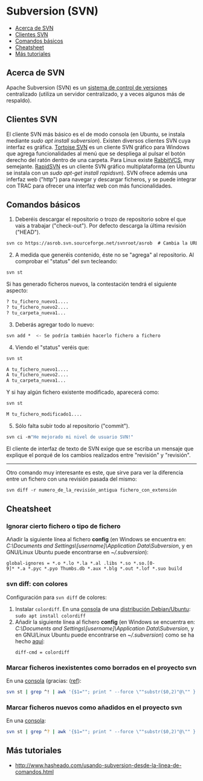 # Subversion (SVN)

- [Acerca de SVN](#acerca-de-svn)
- [Clientes SVN](#clientes-svn)
- [Comandos básicos](#comandos-básicos)
- [Cheatsheet](#cheatsheet)
- [Más tutoriales](#más-tutoriales)

## Acerca de SVN
Apache Subversion (SVN) es un [sistema de control de versiones](README.md) centralizado (utiliza un servidor centralizado, y a veces algunos más de respaldo).

## Clientes SVN
El cliente SVN más básico es el de modo consola (en Ubuntu, se instala mediante *sudo apt install subversion*). Existen diversos clientes SVN cuya interfaz es gráfica. [Tortoise SVN](http://tortoisesvn.net/downloads) es un cliente SVN gráfico para Windows que agrega funcionalidades al menú que se despliega al pulsar el botón derecho del ratón dentro de una carpeta. Para Linux existe [RabbitVCS](http://www.rabbitvcs.org), muy semejante. [RapidSVN](http://rapidsvn.tigris.org) es un cliente SVN gráfico multiplataforma (en Ubuntu se instala con un *sudo apt-get install rapidsvn*). SVN ofrece además una inferfaz web ("http") para navegar y descargar ficheros, y se puede integrar con TRAC para ofrecer una interfaz web con más funcionalidades.

## Comandos básicos
1. Deberéis descargar el repositorio o trozo de repositorio sobre el que vais a trabajar ("check-out"). Por defecto descarga la última revisión ("HEAD").
```bash
svn co https://asrob.svn.sourceforge.net/svnroot/asrob  # Cambia la URL (http...) por la del repositorio en cuestión. Posiblemente necesites escribir tu contraseña de usuario del repositorio
```

2. A medida que generéis contenido, éste no se "agrega" al repositorio. Al comprobar el "status" del svn tecleando:
```bash
svn st
```

Si has generado ficheros nuevos, la contestación tendrá el siguiente aspecto:
```bash
? tu_fichero_nuevo1....
? tu_fichero_nuevo2....
? tu_carpeta_nueva1...
```

3. Deberás agregar todo lo nuevo:
```bash
svn add *  <- Se podría también hacerlo fichero a fichero
```

4. Viendo el "status" veréis que:
```bash
svn st

A tu_fichero_nuevo1....
A tu_fichero_nuevo2....
A tu_carpeta_nueva1...
```

Y si hay algún fichero existente modificado, aparecerá como:
```bash
svn st

M tu_fichero_modificado1....
```

5. Sólo falta subir todo al repositorio ("commit").
```bash
svn ci -m"He mejorado mi nivel de usuario SVN!"
```

El cliente de interfaz de texto de SVN exige que se escriba un mensaje que explique el porqué de los cambios realizados entre "revisión" y "revisión".

-----

Otro comando muy interesante es este, que sirve para ver la diferencia entre un fichero con una revisión pasada del mismo:

```bash
svn diff -r numero_de_la_revisión_antigua fichero_con_extensión
```

## Cheatsheet

### Ignorar cierto fichero o tipo de fichero
Añadir la siguiente línea al fichero **config** (en Windows se encuentra en: *C:\\Documents and Settings\\\[username\]\\Application Data\\Subversion*, y en GNU/Linux Ubuntu puede encontrarse en *~/.subversion*):
```
global-ignores = *.o *.lo *.la *.al .libs *.so *.so.[0-9]* *.a *.pyc *.pyo Thumbs.db *.aux *.blg *.out *.lof *.suo build
```

### svn diff: con colores
Configuración para `svn diff` de colores:
1. Instalar `colordiff`. En una [consola](../linux/bash.md) de una [distribución Debian/Ubuntu](../linux/introduction.md#qué-es-una-distribución): `sudo apt install colordiff`
2. Añadir la siguiente línea al fichero **config** (en Windows se encuentra en: *C:\\Documents and Settings\\\[username\]\\Application Data\\Subversion*, y en GNU/Linux Ubuntu puede encontrarse en *~/.subversion*) como se ha hecho [aquí](https://github.com/asrob-uc3m/tutoriales/commit/708348f02fe1b11cbe0982121fb6f2e098df5886):
    ```
    diff-cmd = colordiff
    ```

### Marcar ficheros inexistentes como borrados en el proyecto svn
En una [consola](../linux/bash.md) (gracias: ([ref](https://stackoverflow.com/questions/9600382/svn-command-to-delete-all-locally-missing-files)):
```bash
svn st | grep ^! | awk '{$1=""; print " --force \""substr($0,2)"@\"" }' | xargs svn rm
```

### Marcar ficheros nuevos como añadidos en el proyecto svn
En una [consola](../linux/bash.md):
```bash
svn st | grep ^? | awk '{$1=""; print " --force \""substr($0,2)"@\"" }' | xargs svn add
```

## Más tutoriales
- http://www.hasheado.com/usando-subversion-desde-la-linea-de-comandos.html

